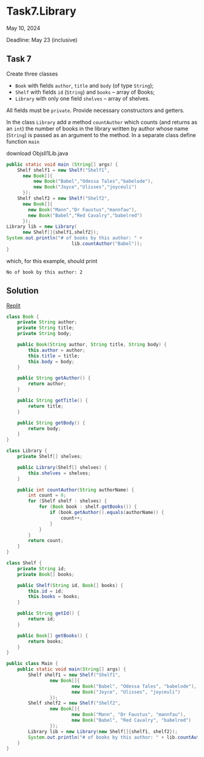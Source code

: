 # Task7.Library

May 10, 2024

Deadline: May 23 (inclusive)

## Task 7

Create three classes

* `Book` with fields `author`, `title` and `body` (of type `String`);
* `Shelf` with fields `id` (`String`) and `books` – array of Books;
* `Library` with only one field `shelves` – array of shelves.

All fields must be `private`. Provide necessary constructors and getters.

In the class `Library` add a method `countAuthor` which counts (and returns as an `int`) the number of books in the library written by author whose name (`String`) is passed as an argument to the method. In a separate class define function `main`

download ObjsII1Lib.java

```java
public static void main (String[] args) {
    Shelf shelf1 = new Shelf("Shelf1",
      new Book[]{
          new Book("Babel","Odessa Tales","babelode"),
          new Book("Joyce","Ulisses","joyceuli")
      });
    Shelf shelf2 = new Shelf("Shelf2",
      new Book[]{
        new Book("Mann","Dr Faustus","mannfau"),
        new Book("Babel","Red Cavalry","babelred")
      });
Library lib = new Library(
      new Shelf[]{shelf1,shelf2});
System.out.println("# of books by this author: " +
                        lib.countAuthor("Babel"));
}
```

which, for this example, should print

```
No of book by this author: 2
```

## Solution

[Replit](https://replit.com/@piecucci/Task7Library?v=1)

```java
class Book {
    private String author;
    private String title;
    private String body;

    public Book(String author, String title, String body) {
        this.author = author;
        this.title = title;
        this.body = body;
    }

    public String getAuthor() {
        return author;
    }

    public String getTitle() {
        return title;
    }

    public String getBody() {
        return body;
    }
} 
```

```java
class Library {
    private Shelf[] shelves;

    public Library(Shelf[] shelves) {
        this.shelves = shelves;
    }

    public int countAuthor(String authorName) {
        int count = 0;
        for (Shelf shelf : shelves) {
            for (Book book : shelf.getBooks()) {
                if (book.getAuthor().equals(authorName)) {
                    count++;
                }
            }
        }
        return count;
    }
}
```

```java
class Shelf {
    private String id;
    private Book[] books;

    public Shelf(String id, Book[] books) {
        this.id = id;
        this.books = books;
    }

    public String getId() {
        return id;
    }

    public Book[] getBooks() {
        return books;
    }
}
```

```java
public class Main {
    public static void main(String[] args) {
        Shelf shelf1 = new Shelf("Shelf1",
                new Book[]{
                        new Book("Babel", "Odessa Tales", "babelode"),
                        new Book("Joyce", "Ulisses", "joyceuli")
                });
        Shelf shelf2 = new Shelf("Shelf2",
                new Book[]{
                        new Book("Mann", "Dr Faustus", "mannfau"),
                        new Book("Babel", "Red Cavalry", "babelred")
                });
        Library lib = new Library(new Shelf[]{shelf1, shelf2});
        System.out.println("# of books by this author: " + lib.countAuthor("Mann"));
    }
}
```
